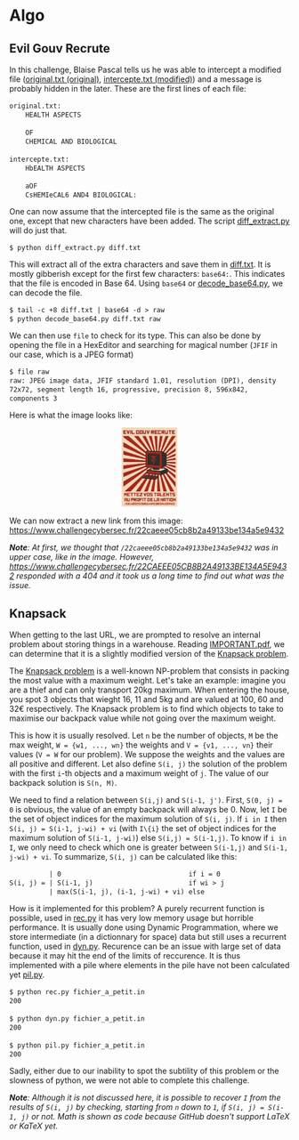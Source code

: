 # Algo

## Evil Gouv Recrute

In this challenge, Blaise Pascal tells us he was able to intercept a modified file ([original.txt (original)](./original.txt), [intercepte.txt (modified)](./Evil%20Group%20Recrute/intercepte.txt)) and a message is probably hidden in the later. These are the first lines of each file:
```
original.txt:
    HEALTH ASPECTS

    OF
    CHEMICAL AND BIOLOGICAL

intercepte.txt:
    HbEALTH ASPECTS

    aOF 
    CsHEMIeCAL6 AND4 BIOLOGICAL:
```
One can now assume that the intercepted file is the same as the original one, except that new characters have been added. The script [diff_extract.py](./Evil%20Group%20Recrute/diff_extract.py) will do just that.
```
$ python diff_extract.py diff.txt
```
This will extract all of the extra characters and save them in [diff.txt](./Evil%20Group%20Recrute/diff.txt). It is mostly gibberish except for the first few characters: `base64:`. This indicates that the file is encoded in Base 64. Using `base64` or [decode_base64.py](./Evil%20Group%20Recrute/decode_base64.py), we can decode the file.
```
$ tail -c +8 diff.txt | base64 -d > raw
$ python decode_base64.py diff.txt raw
```
We can then use `file` to check for its type. This can also be done by opening the file in a HexEditor and searching for magical number (`JFIF` in our case, which is a JPEG format)
```
$ file raw
raw: JPEG image data, JFIF standard 1.01, resolution (DPI), density 72x72, segment length 16, progressive, precision 8, 596x842, components 3
```
Here is what the image looks like:

<p align="center">
    <img width=20% src="./Evil Gouv Recrute/raw" alt="raw shown as an image">
</p>

We can now extract a new link from this image: https://www.challengecybersec.fr/22caeee05cb8b2a49133be134a5e9432

*__Note__: At first, we thought that `/22caeee05cb8b2a49133be134a5e9432` was in upper case, like in the image. However, https://www.challengecybersec.fr/22CAEEE05CB8B2A49133BE134A5E9432 responded with a 404 and it took us a long time to find out what was the issue.*

## Knapsack

When getting to the last URL, we are prompted to resolve an internal problem about storing things in a warehouse. Reading [IMPORTANT.pdf](./Knapsack/IMPORTANT.pdf), we can determine that it is a slightly modified version of the [Knapsack problem](https://en.wikipedia.org/wiki/Knapsack_problem).

The [Knapsack problem](https://en.wikipedia.org/wiki/Knapsack_problem) is a well-known NP-problem that consists in packing the most value with a maximum weight. Let's take an example: imagine you are a thief and can only transport 20kg maximum. When entering the house, you spot 3 objects that wieght 16, 11 and 5kg and are valued at 100, 60 and 32€ respectively. The Knapsack problem is to find which objects to take to maximise our backpack value while not going over the maximum weight.

This is how it is usually resolved. Let `n` be the number of objects, `M` be the max weight, `W = {w1, ..., wn}` the weights and `V = {v1, ..., vn}` their values (`V = W` for our problem). We suppose the weights and the values are all positive and different. Let also define `S(i, j)` the solution of the problem with the first `i`-th objects and a maximum weight of `j`. The value of our backpack solution is `S(n, M)`.

We need to find a relation between `S(i,j)` and `S(i-1, j')`. First, `S(0, j) = 0` is obvious, the value of an empty backpack will always be 0. Now, let `I` be the set of object indices for the maximum solution of `S(i, j)`. If `i in I` then `S(i, j) = S(i-1, j-wi) + vi` (with `I\{i}` the set of object indices for the maximum solution of `S(i-1, j-wi)`) else `S(i,j) = S(i-1,j)`. To know if `i in I`, we only need to check which one is greater between `S(i-1,j)` and `S(i-1, j-wi) + vi`. To summarize, `S(i, j)` can be calculated like this:

```
          | 0                                if i = 0
S(i, j) = | S(i-1, j)                        if wi > j
          | max(S(i-1, j), (i-1, j-wi) + vi) else
```

How is it implemented for this problem? A purely recurrent function is possible, used in [rec.py](./Knapsack/rec.py) it has very low memory usage but horrible performance. It is usually done using Dynamic Programmation, where we store intermediate (in a dictionnary for space) data but still uses a recurrent function, used in [dyn.py](./Knapsack/dyn.py). Recurence can be an issue with large set of data because it may hit the end of the limits of reccurence. It is thus implemented with a pile where elements in the pile have not been calculated yet [pil.py](./Knapsack/pil.py).

```
$ python rec.py fichier_a_petit.in 
200

$ python dyn.py fichier_a_petit.in
200

$ python pil.py fichier_a_petit.in
200
```

Sadly, either due to our inability to spot the subtility of this problem or the slowness of python, we were not able to complete this challenge.

*__Note__: Although it is not discussed here, it is possible to recover `I` from the results of `S(i, j)` by checking, starting from `n` down to `1`, if `S(i, j) = S(i-1, j)` or not. Math is shown as code because GitHub doesn't support LaTeX or KaTeX yet.*